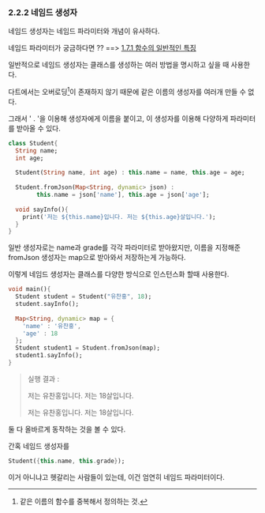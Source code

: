 ### 2.2.2 네임드 생성자

네임드 생성자는 네임드 파라미터와 개념이 유사하다.

네임드 파라미터가 궁금하다면 ??  ==> <a href = "https://github.com/Yoochanhong/TIL/blob/main/%EC%B1%85/%EC%BD%94%EB%93%9C%ED%8C%A9%ED%86%A0%EB%A6%AC%EC%9D%98%20%ED%94%8C%EB%9F%AC%ED%84%B0%20%ED%94%84%EB%A1%9C%EA%B7%B8%EB%9E%98%EB%B0%8D/1%EB%8B%A8%EA%B3%84.%20%EB%8B%A4%ED%8A%B8%20%EC%96%B8%EC%96%B4%20%EB%A7%88%EC%8A%A4%ED%84%B0%ED%95%98%EA%B8%B0/1.%20Dart%20%EC%96%B8%EC%96%B4%20%EC%9E%85%EB%AC%B8%ED%95%98%EA%B8%B0/1.7%20%ED%95%A8%EC%88%98%EC%99%80%20%EB%9E%8C%EB%8B%A4/1.7.1%20%ED%95%A8%EC%88%98%EC%9D%98%20%EC%9D%BC%EB%B0%98%EC%A0%81%EC%9D%B8%20%ED%8A%B9%EC%A7%95.md">1.7.1 함수의 일반적인 특징</a>

일반적으로 네임드 생성자는 클래스를 생성하는 여러 방법을 명시하고 싶을 때 사용한다.

다트에서는 오버로딩[^1]이 존재하지 않기 때문에 같은 이름의 생성자를 여러개 만들 수 없다.

그래서 ' . '을 이용해 생성자에게 이름을 붙이고, 이 생성자를 이용해 다양하게 파라미터를 받아올 수 있다.

```dart
class Student{
  String name;
  int age;
  
  Student(String name, int age) : this.name = name, this.age = age;
  
  Student.fromJson(Map<String, dynamic> json) :
  		this.name = json['name'], this.age = json['age'];
  
  void sayInfo(){
    print('저는 ${this.name}입니다. 저는 ${this.age}살입니다.');
  }
}
```

일반 생성자로는 name과 grade를 각각 파라미터로 받아왔지만, 이름을 지정해준 fromJson 생성자는 map으로 받아와서 저장하는게 가능하다.

이렇게 네임드 생성자는 클래스를 다양한 방식으로 인스턴스화 할때 사용한다.

```dart
void main(){
  Student student = Student("유찬홍", 18);
  student.sayInfo();
  
  Map<String, dynamic> map = {
    'name' : '유찬홍',
    'age' : 18
  };
  Student student1 = Student.fromJson(map);
  student1.sayInfo();
}
```

> 실행 결과 : 
>
> 저는 유찬홍입니다. 저는 18살입니다.
>
> 저는 유찬홍입니다. 저는 18살입니다.

둘 다 올바르게 동작하는 것을 볼 수 있다.

<div/>

간혹 네임드 생성자를

```dart
Student({this.name, this.grade});
```

이거 아니냐고 헷갈리는 사람들이 있는데, 이건 엄연히 네임드 파라미터이다.

<div/>

[^1]: 같은 이름의 함수를 중복해서 정의하는 것.